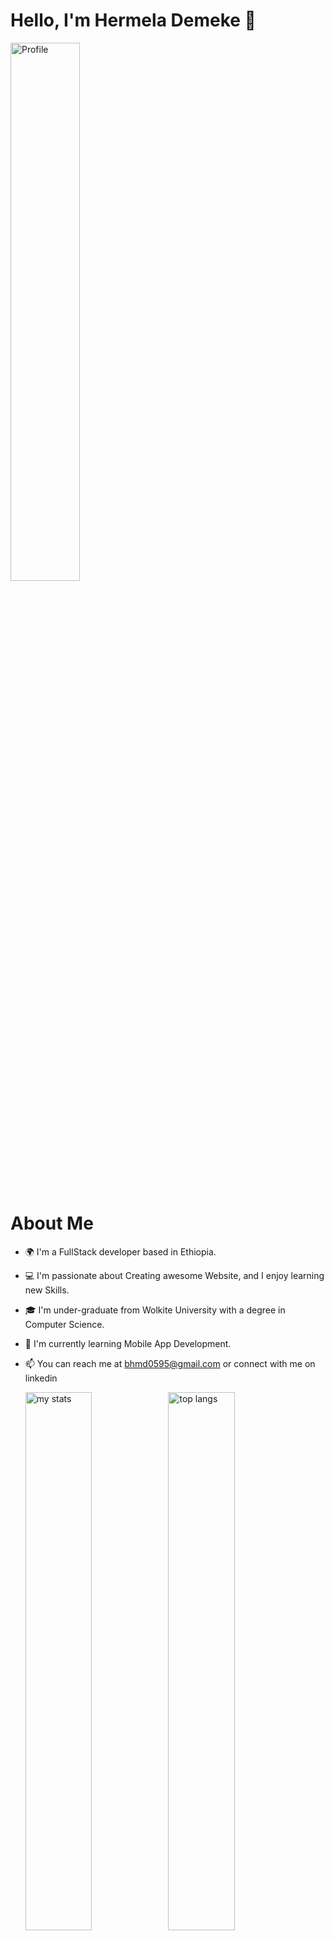 # Hello, I'm Hermela Demeke 👋

<img align="center" width="47%" alt="Profile" src="https://live.staticflickr.com/65535/53903226182_6cec957399_m.jpg" />


# About Me
- 🌍 I'm a FullStack developer based in Ethiopia.
- 💻 I'm passionate about Creating awesome Website, and I enjoy learning new Skills.
- 🎓 I'm under-graduate from Wolkite University with a degree in Computer Science.
- 🌱 I'm currently learning Mobile App Development.<br>
- 📫 You can reach me at bhmd0595@gmail.com or connect with me on linkedin 

  <img alt="my stats " align="left" width="47%" src="https://github-readme-stats.vercel.app/api?username=HermelaDemeke&show_icons=true&theme=radical"/>
  <img alt="top langs " align="left" width="47%" src="https://github-readme-stats.vercel.app/api/top-langs/?username=HermelaDemeke&layout=compact"/>

 
